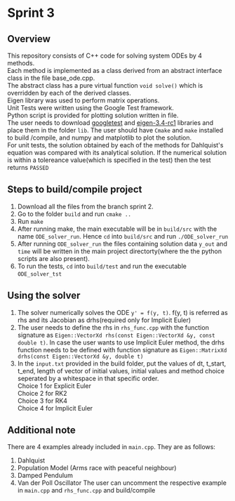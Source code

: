 # Sprint 3

## Overview
This repository consists of C++ code for solving system ODEs by 4 methods.<br />
Each method is implemented as a class derived from an abstract interface class in the file base_ode.cpp.<br />
The abstract class has a pure virtual function `void solve()` which is overridden by each of the derived classes.<br />
Eigen library was used to perform matrix operations.<br />
Unit Tests were written using the Google Test framework.<br />
Python script is provided for plotting solution written in file.<br />
The user needs to download [googletest](https://github.com/google/googletest) and [eigen-3.4-rc1](https://gitlab.com/libeigen/eigen/-/releases/3.4-rc1) libraries and place them in the folder `lib`. The user should have `Cmake` and `make` installed to build /compile, and numpy and matplotlib to plot the solution.<br />
For unit tests, the solution obtained by each of the methods for Dahlquist's equation was compared with its analytical solution. If the numerical solution is within a tolereance value(which is specified in the test) then the test returns `PASSED`

## Steps to build/compile project
1) Download all the files from the branch sprint 2.
2) Go to the folder `build` and run  `cmake ..`
3) Run `make`
4) After running make, the main executable will be in `build/src` with the name `ODE_solver_run`. Hence `cd` into `build/src` and run `./ODE_solver_run` 
5) After running `ODE_solver_run` the files containing solution data `y_out` and `time` will be written in the main project directorty(where the the python scripts are also present). 
6) To run the tests, `cd` into `build/test` and run the executable `ODE_solver_tst`

## Using the solver
1) The solver numerically solves the ODE `y' = f(y, t)`. f(y, t) is referred as rhs and its Jacobian as drhs(required only for Implicit Euler)
2) The user needs to define the rhs in `rhs_func.cpp` with the function signature as `Eigen::VectorXd rhs(const Eigen::VectorXd &y, const double t)`.
In case the user wants to use Implicit Euler method, the drhs function needs to be defined with function signature as `Eigen::MatrixXd drhs(const Eigen::VectorXd &y, double t)`
3) In the `input.txt` provided in the build folder, put the values of dt, t_start, t_end, length of vector of initial values, initial values and method choice seperated by a whitespace in that specific order. <br />
Choice 1 for Explicit Euler<br />
Choice 2 for RK2<br />
Choice 3 for RK4<br />
Choice 4 for Implicit Euler<br />

## Additional note
There are 4 examples already included in `main.cpp`.  They are as follows:
1) Dahlquist
2) Population Model (Arms race with peaceful neighbour)
3) Damped Pendulum
4) Van der Poll Oscillator
The user can uncomment the respective example in `main.cpp` and `rhs_func.cpp` and build/compile 



